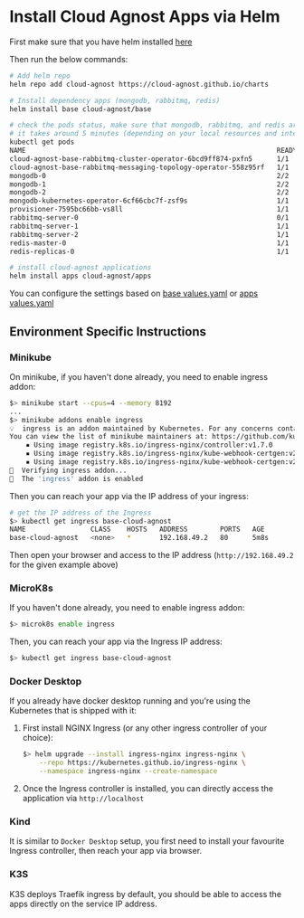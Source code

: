 # Install Cloud Agnost Apps via Helm

First make sure that you have helm installed [here](https://helm.sh/docs/intro/install/)

Then run the below commands:

```bash
# Add helm repo
helm repo add cloud-agnost https://cloud-agnost.github.io/charts

# Install dependency apps (mongodb, rabbitmq, redis)
helm install base cloud-agnost/base

# check the pods status, make sure that mongodb, rabbitmq, and redis are running:
# it takes around 5 minutes (depending on your local resources and internet connection)
kubectl get pods
NAME                                                              READY   STATUS    RESTARTS   AGE
cloud-agnost-base-rabbitmq-cluster-operator-6bcd9ff874-pxfn5      1/1     Running   0          5m34s
cloud-agnost-base-rabbitmq-messaging-topology-operator-558z95rf   1/1     Running   0          5m34s
mongodb-0                                                         2/2     Running   0          5m30s
mongodb-1                                                         2/2     Running   0          4m45s
mongodb-2                                                         2/2     Running   0          4m2s
mongodb-kubernetes-operator-6cf66cbc7f-zsf9s                      1/1     Running   0          5m34s
provisioner-7595bc66bb-vs8ll                                      1/1     Running   0          5m34s
rabbitmq-server-0                                                 0/1     Running   0          5m16s
rabbitmq-server-1                                                 1/1     Running   0          5m16s
rabbitmq-server-2                                                 1/1     Running   0          5m16s
redis-master-0                                                    1/1     Running   0          5m34s
redis-replicas-0                                                  1/1     Running   0          5m34s

# install cloud-agnost applications
helm install apps cloud-agnost/apps
```

You can configure the settings based on [base values.yaml](https://github.com/cloud-agnost/charts/blob/master/base/values.yaml) or [apps values.yaml](ttps://github.com/cloud-agnost/charts/blob/master/apps/values.yaml)


## Environment Specific Instructions

### Minikube

On minikube, if you haven't done already, you need to enable ingress addon:

```bash
$> minikube start --cpus=4 --memory 8192
...
$> minikube addons enable ingress
💡  ingress is an addon maintained by Kubernetes. For any concerns contact minikube on GitHub.
You can view the list of minikube maintainers at: https://github.com/kubernetes/minikube/blob/master/OWNERS
    ▪ Using image registry.k8s.io/ingress-nginx/controller:v1.7.0
    ▪ Using image registry.k8s.io/ingress-nginx/kube-webhook-certgen:v20230312-helm-chart-4.5.2-28-g66a760794
    ▪ Using image registry.k8s.io/ingress-nginx/kube-webhook-certgen:v20230312-helm-chart-4.5.2-28-g66a760794
🔎  Verifying ingress addon...
🌟  The 'ingress' addon is enabled
```

Then you can reach your app via the IP address of your ingress:

```bash
# get the IP address of the Ingress
$> kubectl get ingress base-cloud-agnost
NAME                CLASS    HOSTS   ADDRESS        PORTS   AGE
base-cloud-agnost   <none>   *       192.168.49.2   80      5m8s
```

Then open your browser and access to the IP address (`http://192.168.49.2` for the given example above)

### MicroK8s

If you haven't done already, you need to enable ingress addon:

```bash
$> microk8s enable ingress
```

Then, you can reach your app via the Ingress IP address:

```bash
$> kubectl get ingress base-cloud-agnost
```

### Docker Desktop

If you already have docker desktop running and you're using the Kubernetes that is shipped with it:

 1. First install NGINX Ingress (or any other ingress controller of your choice):

    ```bash
    $> helm upgrade --install ingress-nginx ingress-nginx \
        --repo https://kubernetes.github.io/ingress-nginx \
        --namespace ingress-nginx --create-namespace
    ```

 2. Once the Ingress controller is installed, you can directly access the application via `http://localhost`

### Kind

It is similar to `Docker Desktop` setup, you first need to install your favourite Ingress controller, then reach your app via browser.

### K3S

K3S deploys Traefik ingress by default, you should be able to access the apps directly on the service IP address.
